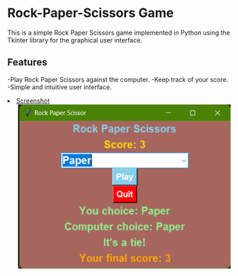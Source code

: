 # Rock-Paper-Scissors Game
This is a simple Rock Paper Scissors game implemented in Python using the Tkinter library for the graphical user interface.

## Features
-Play Rock Paper Scissors against the computer.
-Keep track of your score.
-Simple and intuitive user interface.

<li><u>Screenshot</u>
  <ul><img src="preview/rpc.png"></ul>
</li>
